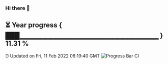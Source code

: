 ### Hi there 👋
⏳ Year progress { ███▁▁▁▁▁▁▁▁▁▁▁▁▁▁▁▁▁▁▁▁▁▁▁▁▁▁▁ } 11.31 %
---
⏰ Updated on Fri, 11 Feb 2022 06:19:40 GMT
![Progress Bar CI](https://github.com/liununu/liununu/workflows/Progress%20Bar%20CI/badge.svg)
